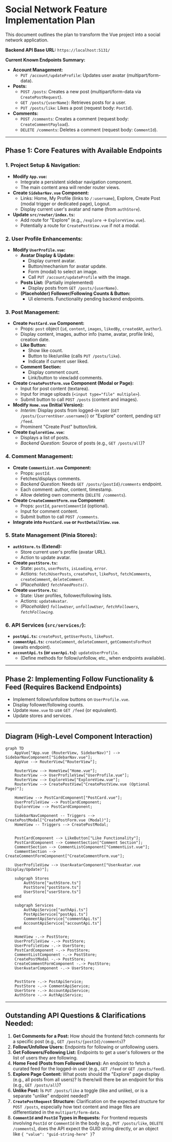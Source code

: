 # Social Network Feature Implementation Plan

This document outlines the plan to transform the Vue project into a social network application.

**Backend API Base URL:** `https://localhost:5131/`

**Current Known Endpoints Summary:**
*   **Account Management:**
    *   `PUT /account/updateProfile`: Updates user avatar (multipart/form-data).
*   **Posts:**
    *   `POST /posts`: Creates a new post (multipart/form-data via `CreatePostRequest`).
    *   `GET /posts/{userName}`: Retrieves posts for a user.
    *   `PUT /posts/like`: Likes a post (request body: `PostId`).
*   **Comments:**
    *   `POST /comments`: Creates a comment (request body: `CreateCommentPayload`).
    *   `DELETE /comments`: Deletes a comment (request body: `CommentId`).

---

## Phase 1: Core Features with Available Endpoints

### 1. Project Setup & Navigation:
*   **Modify `App.vue`:**
    *   Integrate a persistent sidebar navigation component.
    *   The main content area will render router views.
*   **Create `SidebarNav.vue` Component:**
    *   Links: Home, My Profile (links to `/:username`), Explore, Create Post (modal trigger or dedicated page), Logout.
    *   Display current user's avatar and name (from `authStore`).
*   **Update `src/router/index.ts`:**
    *   Add route for "Explore" (e.g., `/explore` -> `ExploreView.vue`).
    *   Potentially a route for `CreatePostView.vue` if not a modal.

### 2. User Profile Enhancements:
*   **Modify `UserProfile.vue`:**
    *   **Avatar Display & Update:**
        *   Display current avatar.
        *   Button/mechanism for avatar update.
        *   Form (modal) to select an image.
        *   Call `PUT /account/updateProfile` with the image.
    *   **Posts List:** (Partially implemented)
        *   Display posts from `GET /posts/{userName}`.
    *   **(Placeholder) Follower/Following Counts & Button:**
        *   UI elements. Functionality pending backend endpoints.

### 3. Post Management:
*   **Create `PostCard.vue` Component:**
    *   Props: `post` object (`id`, `content`, `images`, `likedBy`, `createdAt`, `author`).
    *   Display content, images, author info (name, avatar, profile link), creation date.
    *   **Like Button:**
        *   Show like count.
        *   Button to like/unlike (calls `PUT /posts/like`).
        *   Indicate if current user liked.
    *   **Comment Section:**
        *   Display comment count.
        *   Link/button to view/add comments.
*   **Create `CreatePostForm.vue` Component (Modal or Page):**
    *   Input for post content (textarea).
    *   Input for image uploads (`<input type="file" multiple>`).
    *   Submit button to call `POST /posts` (content and images).
*   **Modify `Home.vue` (Initial Version):**
    *   *Interim:* Display posts from logged-in user (`GET /posts/{currentUser.username}`) or "Explore" content, pending `GET /feed`.
    *   Prominent "Create Post" button/link.
*   **Create `ExploreView.vue`:**
    *   Displays a list of posts.
    *   *Backend Question:* Source of posts (e.g., `GET /posts/all`)?

### 4. Comment Management:
*   **Create `CommentList.vue` Component:**
    *   Props: `postId`.
    *   Fetches/displays comments.
    *   *Backend Question:* Needs `GET /posts/{postId}/comments` endpoint.
    *   Each comment: author, content, timestamp.
    *   Allow deleting own comments (`DELETE /comments`).
*   **Create `CreateCommentForm.vue` Component:**
    *   Props: `postId`, `parentCommentId` (optional).
    *   Input for comment content.
    *   Submit button to call `POST /comments`.
*   **Integrate into `PostCard.vue` or `PostDetailView.vue`**.

### 5. State Management (Pinia Stores):
*   **`authStore.ts` (Extend):**
    *   Store current user's profile (avatar URL).
    *   Action to update avatar.
*   **Create `postStore.ts`:**
    *   State: `posts`, `userPosts`, `isLoading`, `error`.
    *   Actions: `fetchUserPosts`, `createPost`, `likePost`, `fetchComments`, `createComment`, `deleteComment`.
    *   *(Placeholder) `fetchFeedPosts()`.*
*   **Create `userStore.ts`:**
    *   State: User profiles, follower/following lists.
    *   Actions: `updateAvatar`.
    *   *(Placeholder) `followUser`, `unfollowUser`, `fetchFollowers`, `fetchFollowing`.*

### 6. API Services (`src/services/`):
*   **`postApi.ts`:** `createPost`, `getUserPosts`, `likePost`.
*   **`commentApi.ts`:** `createComment`, `deleteComment`, `getCommentsForPost` (awaits endpoint).
*   **`accountApi.ts` (or `userApi.ts`):** `updateUserProfile`.
    *   (Define methods for follow/unfollow, etc., when endpoints available).

---

## Phase 2: Implementing Follow Functionality & Feed (Requires Backend Endpoints)
*   Implement follow/unfollow buttons on `UserProfile.vue`.
*   Display follower/following counts.
*   Update `Home.vue` to use `GET /feed` (or equivalent).
*   Update stores and services.

---

## Diagram (High-Level Component Interaction)

```mermaid
graph TD
    AppVue["App.vue (RouterView, SidebarNav)"] --> SidebarNavComponent["SidebarNav.vue"];
    AppVue --> RouterView["RouterView"];

    RouterView --> HomeView["Home.vue"];
    RouterView --> UserProfileView["UserProfile.vue"];
    RouterView --> ExploreView["ExploreView.vue"];
    RouterView --> CreatePostView["CreatePostView.vue (Optional Page)"];

    HomeView --> PostCardComponent["PostCard.vue"];
    UserProfileView --> PostCardComponent;
    ExploreView --> PostCardComponent;

    SidebarNavComponent -- Triggers --> CreatePostModal["CreatePostForm.vue (Modal)"];
    HomeView -- Triggers --> CreatePostModal;


    PostCardComponent --> LikeButton["Like Functionality"];
    PostCardComponent --> CommentSection["Comment Section"];
    CommentSection --> CommentListComponent["CommentList.vue"];
    CommentSection --> CreateCommentFormComponent["CreateCommentForm.vue"];

    UserProfileView --> UserAvatarComponent["UserAvatar.vue (Display/Update)"];

    subgraph Stores
        AuthStore["authStore.ts"]
        PostStore["postStore.ts"]
        UserStore["userStore.ts"]
    end

    subgraph Services
        AuthApiService["authApi.ts"]
        PostApiService["postApi.ts"]
        CommentApiService["commentApi.ts"]
        AccountApiService["accountApi.ts"]
    end

    HomeView -.-> PostStore;
    UserProfileView -.-> PostStore;
    UserProfileView -.-> UserStore;
    PostCardComponent -.-> PostStore;
    CommentListComponent -.-> PostStore;
    CreatePostModal -.-> PostStore;
    CreateCommentFormComponent -.-> PostStore;
    UserAvatarComponent -.-> UserStore;


    PostStore -.-> PostApiService;
    PostStore -.-> CommentApiService;
    UserStore -.-> AccountApiService;
    AuthStore -.-> AuthApiService;
```

---

## Outstanding API Questions & Clarifications Needed:

1.  **Get Comments for a Post:** How should the frontend fetch comments for a specific post (e.g., `GET /posts/{postId}/comments`)?
2.  **Follow/Unfollow Users:** Endpoints for following or unfollowing users.
3.  **Get Followers/Following List:** Endpoints to get a user's followers or the list of users they are following.
4.  **Home Feed (Posts from Followed Users):** An endpoint to fetch a curated feed for the logged-in user (e.g., `GET /feed` or `GET /posts/feed`).
5.  **Explore Page Content:** What posts should the "Explore" page display (e.g., all posts from all users)? Is there/will there be an endpoint for this (e.g., `GET /posts/all`)?
6.  **Unlike Post:** Is `PUT /posts/like` a toggle (like and unlike), or is a separate "unlike" endpoint needed?
7.  **`CreatePostRequest` Structure:** Clarification on the expected structure for `POST /posts`, especially how text content and image files are differentiated in the `multipart/form-data`.
8.  **`CommentId` and `PostId` Types in Requests:** For frontend requests involving `PostId` or `CommentId` in the body (e.g., `PUT /posts/like`, `DELETE /comments`), does the API expect the GUID string directly, or an object like `{ "value": "guid-string-here" }`?